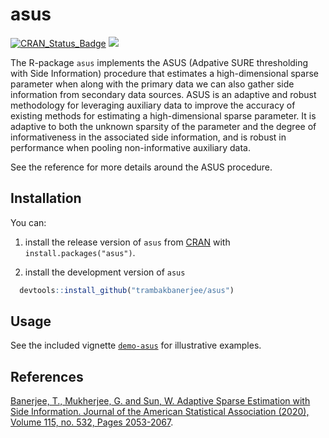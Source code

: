 <!-- README.md is generated from README.Rmd. Please edit that file -->
asus
====
[![CRAN_Status_Badge](http://www.r-pkg.org/badges/version/asus)](https://cran.r-project.org/package=asus)
![](http://cranlogs.r-pkg.org/badges/grand-total/asus)

The R-package `asus` implements the ASUS (Adpative SURE thresholding with Side Information) procedure that estimates a high-dimensional sparse parameter when along with the primary data we can also gather side information from secondary data sources. ASUS is an adaptive and robust methodology for leveraging auxiliary data to improve the accuracy of existing methods for estimating a high-dimensional sparse parameter. It is adaptive to both the unknown sparsity of the parameter and the degree of informativeness in the associated side information, and is robust in performance when pooling non-informative auxiliary data.

See the reference for more details around the ASUS procedure.

Installation
-----------
You can:

1. install the release version of `asus` from [CRAN](https://CRAN.R-project.org/package=asus) with `install.packages("asus")`.

2. install the development version of `asus`

 ```R
   devtools::install_github("trambakbanerjee/asus")
   ```

Usage
-------

See the included vignette [`demo-asus`](http://htmlpreview.github.com/?https://github.com/trambakbanerjee/asus/blob/master/demo-asus.html) for illustrative examples.

References
--------
[Banerjee, T., Mukherjee, G. and Sun, W. Adaptive Sparse Estimation with Side Information. Journal of the American Statistical Association (2020), Volume 115, no. 532, Pages 2053-2067](https://www.tandfonline.com/doi/abs/10.1080/01621459.2019.1679639).                                     
 
